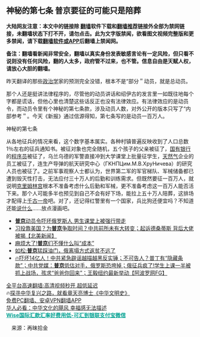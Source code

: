  <!-- 面包屑导航 --> <h2>神秘的第七条 普京要征的可能只是陪葬</h2> <p class="notice"><b>大陆网友注意：本文中的链接除 <a href="https://github.com/bannedbook/fanqiang" >翻墙</a>软件下载和<a href="https://github.com/killgcd/justmysocks/blob/master/README.md">翻墙推荐</a>链接外全部为禁网链接，未翻墙状态下打不开，请勿点击。此为文字版禁闻，欲看图文视频完整版和更多禁闻，请下载<a href="https://github.com/bannedbook/fanqiang">翻墙软件或APP</a>后翻墙上禁闻网。</p><p>备注：翻墙看新闻非常安全，翻墙以真实身份发表敏感言论有一定风险，但只看不说则没有任何风险，翻的人太多，政府管不过来，也不管。信息自由是天赋人权，请放心大胆的翻墙。</b></p>  <div class="entry"> <p>昨天翻译的那些<a href="https://www.bannedbook.org/bnews/tag/%e6%94%bf%e6%b2%bb%e5%ad%a6/" class="st_tag internal_tag" rel="tag" title="标签 政治学 下的日志">政治学</a>家的预测完全没错，根本不是“部分＂动员，就是总动员。</p> <p>那个人还是挺讲法律程序的，尽管他的动员讲话和绍伊古的发言里一如既往地每个字都是谎话，但他心里也清楚这些话反正也没有法律效应。有法律效应的是动员令，而动员令里有个神秘的第七条款，涉及动员人数，对外公开的版本只写了“内部参考＂。今天《新报》通过信源得知，第七条写的是动员一百万人。</p>  <p>神秘的第七条</p> <p>从各地征兵的情况来看，这个数字基本属实。各种村镇普遍反映收到了人口总数1％左右的征兵通知书。被征对象也完全随机，五个孩子的父亲被征了，<a href="https://www.bannedbook.org/bnews/tag/%E5%9B%BD%E6%9C%89%E9%93%B6%E8%A1%8C/" class="st_tag internal_tag" rel="tag" title="标签 国有银行 下的日志">国有银行</a>的<a href="https://www.bannedbook.org/bnews/tag/%e7%a8%8b%e5%ba%8f%e5%91%98/" class="st_tag internal_tag" rel="tag" title="标签 程序员 下的日志">程序员</a>被征了，乌兰乌德的军警直接冲到大学课堂上批量征学生，<a href="https://www.bannedbook.org/bnews/tag/%e5%a4%a9%e7%84%b6%e6%b0%94/" class="st_tag internal_tag" rel="tag" title="标签 天然气 下的日志">天然气</a>企业的员工被征了，连生产导弹的航天研究中心（ГKHПЦим.M.B.XpyHичeвa）的研究人员也被征了。之前军事观察人士都认为，世界第二军的军官梯队、军械储备都已遭到毁灭性打击，无法应付三十万人的后勤和训练需求。但既然要征一百万人，就说明<span class='wp_keywordlink'><a href="https://www.bannedbook.org/forum2/topic1172.html" title="克里姆林宫秘史——斯大林情妇的回忆" target="_blank">克里姆林宫</a></span>根本不准备考虑什么后勤和军械，更不准备考虑这一百万人能否活下来。那个人可能多半也预见到自己不会有好下场，能拉上五十万人陪葬，这排场才配得上<a href="https://www.bannedbook.org/bnews/tag/%E5%8D%83%E5%8F%A4%E4%B8%80%E5%B8%9D/" class="st_tag internal_tag" rel="tag" title="标签 千古一帝 下的日志">千古一帝</a>吧。对了，还记得红警里有一个国家，兵比狗还便宜吗？不知道还能<a href="https://www.bannedbook.org/bnews/tag/%E8%AF%B4%E4%BB%80%E4%B9%88/" class="st_tag internal_tag" rel="tag" title="标签 说什么 下的日志">说什么</a>……放点漫画吧。</p>  <p></p> <div id="taboola-mid-1"></div>  <ul class='op-related-articles' title='相关阅读'> <li><a href='https://www.bannedbook.org/bnews/cnnews/20220924/1788758.html' target='_blank'><b>普京</b>动员令吓坏俄罗斯人 男生课堂上被强行带走</a></li> <li><a href='https://www.bannedbook.org/bnews/bannedvideo/20220924/1788727.html' target='_blank'>习投靠美国？为<b>普京</b>争取时间？中共前所未有大转变；起诉德桑蒂斯 背后大佬被揭【北美新闻】</a></li> <li><a href='https://www.bannedbook.org/bnews/comments/20220924/1788707.html' target='_blank'>麻烦大了!<b>普京</b>们不懂什么叫“成本”</a></li> <li><a href='https://www.bannedbook.org/bnews/comments/20220924/1788706.html' target='_blank'>如松:<b>普京</b>猛踩油门，俄离塌方式返贫不远了</a></li> <li><a href='https://www.bannedbook.org/bnews/bannedvideo/20220924/1788680.html' target='_blank'>🔥吓坏14亿人！中共紧急辟谣越描越黑反实锤；不可告人？普丁有“隐藏条款”；中共党媒：<b>普京</b>低估对手，俄罗斯恐垮掉；俄征兵疯了!学生上课一半被抓上战场，孩求“爸爸你回来”；王毅纽约最新举动【阿波罗网FG】</a></li> </ul> <p class="texttj"> <a href="https://github.com/bannedbook/fanqiang/wiki/V2ray%E6%9C%BA%E5%9C%BA" target="_blank">全平台高速翻墙:高清视频秒开,超低延迟</a><br/> 🔥<a href="https://www.bannedbook.org/bnews/comments/20220808/1768773.html" target="_blank">探寻中华复兴之路，就看章天亮博士《中华文明史》</a><br/> <a href="https://github.com/bannedbook/fanqiang/wiki/%E7%A6%81%E9%97%BB%E7%BD%91%E5%AE%89%E5%8D%93%E7%BF%BB%E5%A2%99%E6%96%B0%E9%97%BBAPP" target="_blank">免费PC翻墙、安卓VPN翻墙APP</a><br/> <a href="https://www.bannedbook.org/bnews/comments/20220220/1694796.html" target="_blank">华人必看：中华文化的飓风 幸福感无法描述</a><br/> <b onclick="window.open('https://wise.prf.hn/click/camref:1011lqFCW/creativeref:1011l61212')" style="cursor:pointer;color:#00A191;text-decoration:underline;font-weight: bold;">Wise国际汇款汇率好费用低-可汇到银联支付宝微信</b> </p> <p class="src-info">　来源：再昧拾金 </p><a name='sharetosocial'></a>  <div style="margin-bottom:5px;padding-bottom:5px;clear:both"> <div id="archive-pix-1" class="banner-ads"> <!-- AuctionX Display platform tag START --> <div id="27602x728x90x621x_ADSLOT1" clicktrack="%%CLICK_URL_ESC%%"></div>  <!-- AuctionX Display platform tag END --> </div> <div id="archive-pix-2" class="banner-ads"> <!-- AuctionX Display platform tag START --> <div id="27556x300x250x621x_ADSLOT1" clicktrack="%%CLICK_URL_ESC%%" style="margin:0 auto;text-align:center"></div>  <!-- AuctionX Display platform tag END --> </div> </div>  <div id="archive-pix-1" class="banner-ads"> <!-- AuctionX Display platform tag START --> <div id="27603x728x90x621x_ADSLOT1" clicktrack="%%CLICK_URL_ESC%%"></div>  <!-- AuctionX Display platform tag END --> </div> </div><!--END ENTRY--> 
